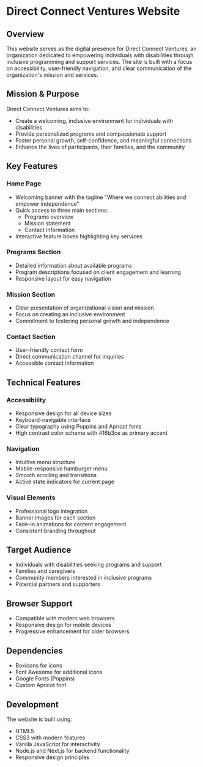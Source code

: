 # Direct Connect Ventures Website

## Overview

This website serves as the digital presence for Direct Connect Ventures, an organization dedicated to empowering individuals with disabilities through inclusive programming and support services. The site is built with a focus on accessibility, user-friendly navigation, and clear communication of the organization's mission and services.

## Mission & Purpose

Direct Connect Ventures aims to:

- Create a welcoming, inclusive environment for individuals with disabilities
- Provide personalized programs and compassionate support
- Foster personal growth, self-confidence, and meaningful connections
- Enhance the lives of participants, their families, and the community

## Key Features

### Home Page

- Welcoming banner with the tagline "Where we connect abilities and empower independence"
- Quick access to three main sections:
  - Programs overview
  - Mission statement
  - Contact information
- Interactive feature boxes highlighting key services

### Programs Section

- Detailed information about available programs
- Program descriptions focused on client engagement and learning
- Responsive layout for easy navigation

### Mission Section

- Clear presentation of organizational vision and mission
- Focus on creating an inclusive environment
- Commitment to fostering personal growth and independence

### Contact Section

- User-friendly contact form
- Direct communication channel for inquiries
- Accessible contact information

## Technical Features

### Accessibility

- Responsive design for all device sizes
- Keyboard-navigable interface
- Clear typography using Poppins and Apricot fonts
- High contrast color scheme with #16b3ce as primary accent

### Navigation

- Intuitive menu structure
- Mobile-responsive hamburger menu
- Smooth scrolling and transitions
- Active state indicators for current page

### Visual Elements

- Professional logo integration
- Banner images for each section
- Fade-in animations for content engagement
- Consistent branding throughout

## Target Audience

- Individuals with disabilities seeking programs and support
- Families and caregivers
- Community members interested in inclusive programs
- Potential partners and supporters

## Browser Support

- Compatible with modern web browsers
- Responsive design for mobile devices
- Progressive enhancement for older browsers

## Dependencies

- Boxicons for icons
- Font Awesome for additional icons
- Google Fonts (Poppins)
- Custom Apricot font

## Development

The website is built using:

- HTML5
- CSS3 with modern features
- Vanilla JavaScript for interactivity
- Node.js and Next.js for backend functionality
- Responsive design principles
